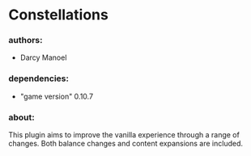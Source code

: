 # Constellations
### authors:
- Darcy Manoel
### dependencies:
- "game version" 0.10.7
### about:
This plugin aims to improve the vanilla experience through a range of changes. Both balance changes and content expansions are included.
